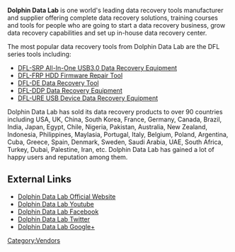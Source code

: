 **Dolphin Data Lab** is one world's leading data recovery tools
manufacturer and supplier offering complete data recovery solutions,
training courses and tools for people who are going to start a data
recovery business, grow data recovery capabilities and set up in-house
data recovery center.

The most popular data recovery tools from Dolphin Data Lab are the DFL
series tools including:

- [DFL-SRP All-In-One USB3.0 Data Recovery
  Equipment](DFL-SRP_All-In-One_USB3.0_Data_Recovery_Equipment "wikilink")
- [DFL-FRP HDD Firmware Repair
  Tool](DFL-FRP_HDD_Firmware_Repair_Tool "wikilink")
- [DFL-DE Data Recovery Tool](DFL-DE_Data_Recovery_Tool "wikilink")
- [DFL-DDP Data Recovery
  Equipment](DFL-DDP_Data_Recovery_Equipment "wikilink")
- [DFL-URE USB Device Data Recovery
  Equipment](DFL-URE_USB_Device_Data_Recovery_Equipment "wikilink")

Dolphin Data Lab has sold its data recovery products to over 90
countries including USA, UK, China, South Korea, France, Germany,
Canada, Brazil, India, Japan, Egypt, Chile, Nigeria, Pakistan,
Australia, New Zealand, Indonesia, Philippines, Maylasia, Portugal,
Italy, Belgium, Poland, Argentina, Cuba, Greece, Spain, Denmark, Sweden,
Saudi Arabia, UAE, South Africa, Turkey, Dubai, Palestine, Iran, etc.
Dolphin Data Lab has gained a lot of happy users and reputation among
them.

## External Links

- [Dolphin Data Lab Official Website](http://www.dolphindatalab.com/)
- [Dolphin Data Lab
  Youtube](http://www.youtube.com/user/datarecoverytools)
- [Dolphin Data Lab
  Facebook](https://www.facebook.com/datarecoverytools)
- [Dolphin Data Lab Twitter](https://twitter.com/dolphindatalab)
- [Dolphin Data Lab Google+](https://plus.google.com/+DolphinDataLab)

[Category:Vendors](Category:Vendors "wikilink")